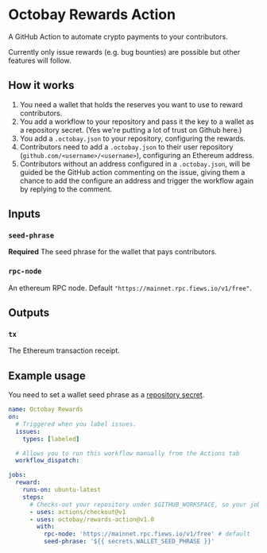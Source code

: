 # Octobay Rewards Action

A GitHub Action to automate crypto payments to your contributors.

Currently only issue rewards (e.g. bug bounties) are possible but other features will follow.

## How it works

1. You need a wallet that holds the reserves you want to use to reward contributors.
2. You add a workflow to your repository and pass it the key to a wallet as a repository secret. (Yes we're putting a lot of trust on Github here.)
3. You add a `.octobay.json` to your repository, configuring the rewards.
4. Contributors need to add a `.octobay.json` to their user repository (`github.com/<username>/<username>`), configuring an Ethereum address.
5. Contributors without an address configured in a `.octobay.json`, will be guided be the GitHub action commenting on the issue, giving them a chance to add the configure an address and trigger the workflow again by replying to the comment.

## Inputs

### `seed-phrase`

**Required** The seed phrase for the wallet that pays contributors.

### `rpc-node`

An ethereum RPC node. Default `"https://mainnet.rpc.fiews.io/v1/free"`.

## Outputs

### `tx`

The Ethereum transaction receipt.

## Example usage

You need to set a wallet seed phrase as a [repository secret](https://docs.github.com/en/actions/reference/encrypted-secrets#creating-encrypted-secrets-for-a-repository).

```yaml
name: Octobay Rewards
on:
  # Triggered when you label issues.
  issues:
    types: [labeled]

  # Allows you to run this workflow manually from the Actions tab
  workflow_dispatch:

jobs:
  reward:
    runs-on: ubuntu-latest
    steps:
      # Checks-out your repository under $GITHUB_WORKSPACE, so your job can access it
      - uses: actions/checkout@v1
      - uses: octobay/rewards-action@v1.0
        with:
          rpc-node: 'https://mainnet.rpc.fiews.io/v1/free' # default
          seed-phrase: '${{ secrets.WALLET_SEED_PHRASE }}'
```
